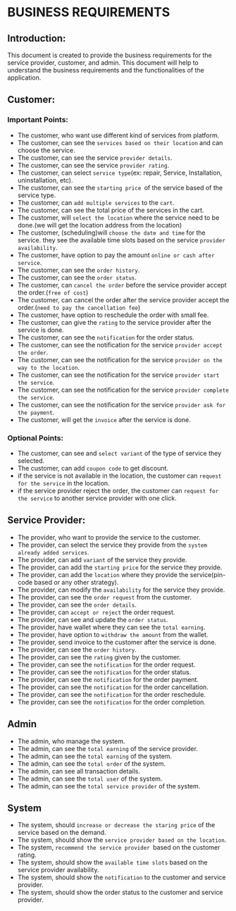 # BUSINESS REQUIREMENTS 

## Introduction:
This document is created to provide the business requirements for the service provider, customer, and admin. This document will help to understand the business requirements and the functionalities of the application. 

## Customer:
### Important Points:
- The customer, who want use different kind of services from platform.
- The customer, can see the `services based on their location` and can choose the service.
- The customer, can see the service `provider details`.
- The customer, can see the service `provider rating`.
- The customer, can select `service type`(ex: repair, Service, Installation, uninstallation, etc).
- The customer, can see the `starting price `of the service based of the service type.
- The customer, can `add multiple services` to the `cart`.
- The customer, can see the total price of the services in the cart.
- The customer, will `select the location` where the service need to be done.(we will get the location address from the location)
- The customer, (scheduling)will `choose the date and time` for the service. they see the available time slots based on the service `provider availability`.
- The customer, have option to pay the amount `online or cash after service`.
- The customer, can see the `order history`.
- The customer, can see the `order status`.
- The customer, can `cancel the order` before the service provider accept the order.(`free of cost`)
- The customer, can cancel the order after the service provider accept the order.(`need to pay the cancellation fee`)
- The customer, have option to reschedule the order with small fee.
- The customer, can give the `rating` to the service provider after the service is done.
- The customer, can see the `notification` for the order status.
- The customer, can see the notification for the service `provider accept the order`.
- The customer, can see the notification for the service `provider on the way to the location`.
- The customer, can see the notification for the service `provider start the service`.
- The customer, can see the notification for the service `provider complete the service`.
- The customer, can see the notification for the service `provider ask for the payment`.
- The customer, will get the `invoice` after the service is done.

### Optional Points:
- The customer, can see and `select variant` of the type of service they selected.
- The customer, can add `coupon code` to get discount.
- if the service is not available in the location, the customer can `request for the service` in the location.
- if the service provider reject the order, the customer can `request for the service` to another service provider with one click.

## Service Provider:
- The provider, who want to provide the service to the customer.
- The provider, can select the service they provide from the `system already added services`.
- The provider, can add `variant` of the service they provide.
- The provider, can add the `starting price` for the service they provide.
- The provider, can add the `location` where they provide the service(pin-code based or any other strategy).
- The provider, can modify the `availability` for the service they provide.
- The provider, can see the `order request` from the customer.
- The provider, can see the `order details`.
- The provider, can `accept or reject` the order request.
- The provider, can see and update the `order status`.
- The provider, have wallet where they can see the `total earning`.
- The provider, have option to `withdraw the amount` from the wallet.
- The provider, send invoice to the customer after the service is done.
- The provider, can see the `order history`.
- The provider, can see the `rating` given by the customer.
- The provider, can see the `notification` for the order request.
- The provider, can see the `notification` for the order status.
- The provider, can see the `notification` for the order payment.
- The provider, can see the `notification` for the order cancellation.
- The provider, can see the `notification` for the order reschedule.
- The provider, can see the `notification` for the order completion.

## Admin
- The admin, who manage the system.
- The admin, can see the `total earning` of the service provider.
- The admin, can see the `total earning` of the system.
- The admin, can see the `total order` of the system.
- The admin, can see all transaction details.
- The admin, can see the `total user` of the system.
- The admin, can see the `total service provider` of the system.

## System
- The system, should `increase or decrease the staring price` of the service based on the demand.
- The system, should show the `service provider based on the location`.
- The system, `recommend the service provider `based on the customer rating.
- The system, should show the `available time slots` based on the service provider availability.
- The system, should show the `notification` to the customer and service provider.
- The system, should show the order status to the customer and service provider.
